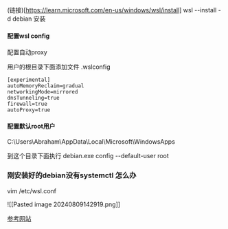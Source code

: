 (链接)[https://learn.microsoft.com/en-us/windows/wsl/install]
wsl --install -d debian
安装
#### 配置wsl config

配置自动proxy

用户的根目录下面添加文件  .wslconfig

```
[experimental]
autoMemoryReclaim=gradual  
networkingMode=mirrored
dnsTunneling=true
firewall=true
autoProxy=true
```

#### 配置默认root用户
C:\Users\Abraham\AppData\Local\Microsoft\WindowsApps

到这个目录下面执行
debian.exe config --default-user root

### 刚安装好的debian没有systemctl 怎么办

vim /etc/wsl.conf

![[Pasted image 20240809142919.png]]

[参考网站](https://learn.microsoft.com/zh-cn/windows/wsl/systemd)


